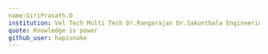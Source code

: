 ```yaml
---
name:GiriPrasath.D
institution: Vel Tech Multi Tech Dr.Rangarajan Dr.Sakunthala Engineering College 
quote: Knowledge is power
github_user: hapisnake
---
```

